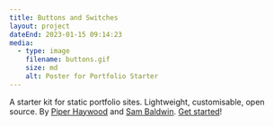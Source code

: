 ```yaml
---
title: Buttons and Switches
layout: project
dateEnd: 2023-01-15 09:14:23
media:
  - type: image
    filename: buttons.gif
    size: md
    alt: Poster for Portfolio Starter
---
```


A starter kit for static portfolio sites. Lightweight, customisable, open source. By [Piper Haywood](https://piperhaywood.com) and [Sam Baldwin](https://sambaldwin.info). [Get started](https://github.com/sb-ph/portfolio-starter)!
